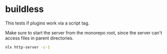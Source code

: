 # buildless

This tests if plugins work via a script tag.

Make sure to start the server from the monorepo root, since the server can't access files in parent directories.

```sh
nlx http-server -c-1
```